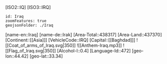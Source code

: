 ﻿---
location: [33.34,44.42]
type: Country
tags:
- geo/Country

SpocWebEntityId: 26927
isDeleted: false
confidential: public

---
[ISO2::IQ]
[ISO3::IRQ]
```leaflet
id: Iraq
zoomFeatures: true
geojsonFolder: ./Iraq
```

[name-en::Iraq]
[name-de::Irak]
[Area-Total::438317]
[Area-Land::437370]
[Continent::[[Asia]]]
[VehicleCode::IRQ]
[Capital::[[Baghdad]]]
![[Coat_of_arms_of_Iraq.svg|350]]
![[Anthem-Iraq.mp3]]
![[Flag_of_Iraq.svg|350]]
[Alcohol-l::0.4]
[Language-Id::472]
[geo-lon::44.42]
[geo-lat::33.34]

